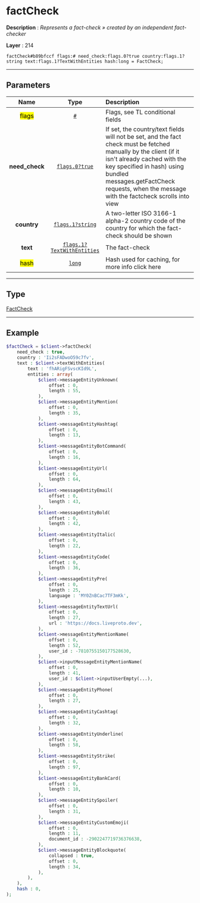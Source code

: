# factCheck

**Description** : *Represents a fact\-check &raquo; created by an independent fact\-checker*

**Layer** : 214

```tl
factCheck#b89bfccf flags:# need_check:flags.0?true country:flags.1?string text:flags.1?TextWithEntities hash:long = FactCheck;
```

---

## Parameters

| Name | Type | Description |
| :---: | :---: | :--- |
| <mark>flags</mark> | [`#`](type/#) | Flags, see TL conditional fields |
| **need_check** | [`flags.0?true`](type/true) | If set, the country/text fields will not be set, and the fact check must be fetched manually by the client (if it isn't already cached with the key specified in hash) using bundled messages.getFactCheck requests, when the message with the factcheck scrolls into view |
| **country** | [`flags.1?string`](type/string) | A two-letter ISO 3166-1 alpha-2 country code of the country for which the fact-check should be shown |
| **text** | [`flags.1?TextWithEntities`](type/TextWithEntities) | The fact-check |
| <mark>hash</mark> | [`long`](type/long) | Hash used for caching, for more info click here |

---

## Type

[FactCheck](type/FactCheck)

---

## Example

```php
$factCheck = $client->factCheck(
	need_check : true,
	country : 'Ii2sFADwoO59c7fv',
	text : $client->textWithEntities(
		text : 'fhARigFSvscKId9L',
		entities : array(
			$client->messageEntityUnknown(
				offset : 0,
				length : 55,
			),
			$client->messageEntityMention(
				offset : 0,
				length : 35,
			),
			$client->messageEntityHashtag(
				offset : 0,
				length : 13,
			),
			$client->messageEntityBotCommand(
				offset : 0,
				length : 16,
			),
			$client->messageEntityUrl(
				offset : 0,
				length : 64,
			),
			$client->messageEntityEmail(
				offset : 0,
				length : 43,
			),
			$client->messageEntityBold(
				offset : 0,
				length : 42,
			),
			$client->messageEntityItalic(
				offset : 0,
				length : 22,
			),
			$client->messageEntityCode(
				offset : 0,
				length : 36,
			),
			$client->messageEntityPre(
				offset : 0,
				length : 25,
				language : 'MY0ZnBCac7TF3mKk',
			),
			$client->messageEntityTextUrl(
				offset : 0,
				length : 27,
				url : 'https://docs.liveproto.dev',
			),
			$client->messageEntityMentionName(
				offset : 0,
				length : 52,
				user_id : -7810755150177528630,
			),
			$client->inputMessageEntityMentionName(
				offset : 0,
				length : 41,
				user_id : $client->inputUserEmpty(...),
			),
			$client->messageEntityPhone(
				offset : 0,
				length : 27,
			),
			$client->messageEntityCashtag(
				offset : 0,
				length : 32,
			),
			$client->messageEntityUnderline(
				offset : 0,
				length : 58,
			),
			$client->messageEntityStrike(
				offset : 0,
				length : 97,
			),
			$client->messageEntityBankCard(
				offset : 0,
				length : 10,
			),
			$client->messageEntitySpoiler(
				offset : 0,
				length : 31,
			),
			$client->messageEntityCustomEmoji(
				offset : 0,
				length : 11,
				document_id : -2902247719736376638,
			),
			$client->messageEntityBlockquote(
				collapsed : true,
				offset : 0,
				length : 34,
			),
		),
	),
	hash : 0,
);
```